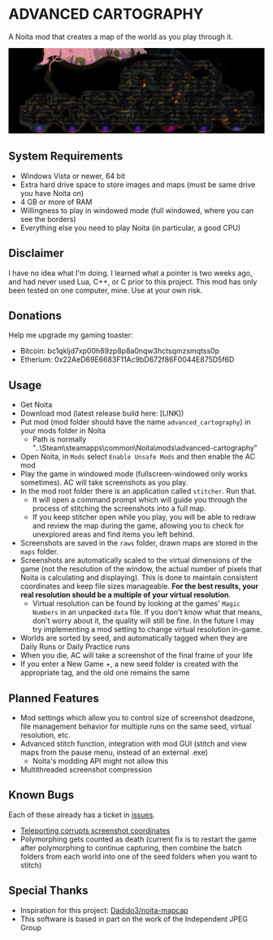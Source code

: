 # ADVANCED CARTOGRAPHY
A Noita mod that creates a map of the world as you play through it.

![banner](examples/banner_compressed.jpg)

## System Requirements

- Windows Vista or newer, 64 bit
- Extra hard drive space to store images and maps (must be same drive you have Noita on)
- 4 GB or more of RAM
- Willingness to play in windowed mode (full windowed, where you can see the borders)
- Everything else you need to play Noita (in particular, a good CPU)

## Disclaimer

I have no idea what I'm doing. I learned what a pointer is two weeks ago, and had never used Lua, C++, or C prior to this project. This mod has only been tested on one computer, mine. Use at your own risk.

## Donations

Help me upgrade my gaming toaster:

- Bitcoin: bc1qkljd7xp00h89zp8p8a0nqw3hctsqmzsmqtss0p
- Etherium: 0x22AeD69E6683F11Ac9bD672f86F0044E875D5f6D

## Usage

- Get Noita
- Download mod (latest release build here: [LINK])
- Put mod (mod folder should have the name `advanced_cartography`) in your mods folder in Noita
    - Path is normally "..\Steam\steamapps\common\Noita\mods\advanced-cartography"
- Open Noita, in `Mods` select `Enable Unsafe Mods` and then enable the AC mod
- Play the game in windowed mode (fullscreen-windowed only works sometimes). AC will take screenshots as you play.
- In the mod root folder there is an application called `stitcher`. Run that.
    - It will open a command prompt which will guide you through the process of stitching the screenshots into a full map.
    - If you keep stitcher open while you play, you will be able to redraw and review the map during the game, allowing you to check for unexplored areas and find items you left behind.
- Screenshots are saved in the `raws` folder, drawn maps are stored in the `maps` folder.
- Screenshots are automatically scaled to the virtual dimensions of the game (not the resolution of the window, the actual number of pixels that Noita is calculating and displaying). This is done to maintain consistent coordinates and keep file sizes manageable. **For the best results, your real resolution should be a multiple of your virtual resolution**.
    - Virtual resolution can be found by looking at the games' `Magic Numbers` in an unpacked `data` file. If you don't know what that means, don't worry about it, the quality will still be fine. In the future I may try implementing a mod setting to change virtual resolution in-game.
- Worlds are sorted by seed, and automatically tagged when they are Daily Runs or Daily Practice runs
- When you die, AC will take a screenshot of the final frame of your life
- If you enter a New Game +, a new seed folder is created with the appropriate tag, and the old one remains the same

## Planned Features

- Mod settings which allow you to control size of screenshot deadzone, file management behavior for multiple runs on the same seed, virtual resolution, etc. 
- Advanced stitch function, integration with mod GUI (stitch and view maps from the pause menu, instead of an external .exe)
    - Noita's modding API might not allow this
- Multithreaded screenshot compression

## Known Bugs

Each of these already has a ticket in [issues](https://github.com/d0ng1er/advanced_cartography/issues).

- [Teleporting corrupts screenshot coordinates](https://github.com/d0ng1er/advanced_cartography/issues/1)
- Polymorphing gets counted as death (current fix is to restart the game after polymorphing to continue capturing, then combine the batch folders from each world into one of the seed folders when you want to stitch)

## Special Thanks

- Inspiration for this project: [Dadido3/noita-mapcap](https://github.com/Dadido3/noita-mapcap)
- This software is based in part on the work of the Independent JPEG Group
